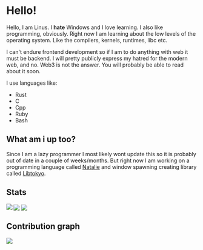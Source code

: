 # Hello!

Hello, I am Linus. I **hate** Windows and I love learning. I also like programming, obviously. 
Right now I am learning about the low levels of the operating system. Like the
compilers, kernels, runtimes, libc etc.

I can't endure frontend development so if I am to do anything with web it must be backend.
I will pretty publicly express my hatred for the modern web, and no. Web3 is not the answer.
You will probably be able to read about it soon.

I use languages like:

* Rust
* C
* Cpp
* Ruby
* Bash

## What am i up too? 

Since I am a lazy programmer I most likely wont update this so it is probably
out of date in a couple of weeks/months. But right now I am working on a 
programming language called [Natalie](https://github.com/Eskpil/natalie) and 
window spawning creating library called [Libtokyo](https://github.com/Eskpil/angel).

## Stats

<img align="left"   src="https://github-readme-stats.vercel.app/api/top-langs?username=eskpil&show_icons=true&locale=en&theme=gruvbox&hide_border=true" >
<img align="center" src="https://github-readme-stats.vercel.app/api?username=eskpil&show_icons=true&locale=en&theme=gruvbox&hide_border=true">
<img align="center" src="https://github-readme-streak-stats.herokuapp.com/?user=eskpil&theme=gruvbox&hide_border=true">

## Contribution graph

<img src="https://activity-graph.herokuapp.com/graph?username=eskpil&bg_color=282828&color=d3869b&line=89b482&point=FFFFFF&hide_border=true">
